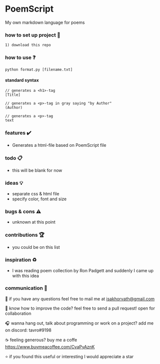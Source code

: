 # PoemScript
My own markdown language for poems

### how to set up project :file_folder:

```
1) download this repo
```

### how to use :question:

```
python format.py [filename.txt]
```

#### standard syntax
```
// generates a <h1>-tag
[Title] 

// generates a <p>-tag in gray saying "by Author"
(Author) 

// generates a <p>-tag
text 
```
### features :heavy_check_mark:
* Generates a html-file based on PoemScript file

### todo :clipboard:
* this will be blank for now

### ideas :bulb:
* separate css & html file
* specify color, font and size 

### bugs & cons :warning:
* unknown at this point

### contributions :trophy:
* you could be on this list

### inspiration :recycle:
* I was reading poem collection by Ron Padgett and suddenly I came up with this idea

### communication :speech_balloon:
:email: if you have any questions feel free to mail me at isakhorvath@gmail.com

:beers: know how to improve the code? feel free to send a pull request! open for collaboration

:headphones: wanna hang out, talk about programming or work on a project? add me on discord: tavro#9198

:coffee: feeling generous? buy me a coffe https://www.buymeacoffee.com/CvaPyAznK

:star: if you found this useful or interesting I would appreciate a star 
